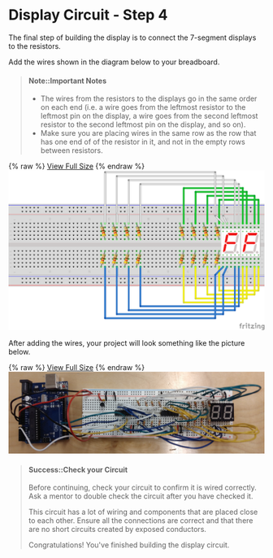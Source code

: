 # Display Circuit - Step 4

The final step of building the display is to connect the 7-segment displays to the resistors.

Add the wires shown in the diagram below to your breadboard.

> #### Note::Important Notes
>
> * The wires from the resistors to the displays go in the same order on each end (i.e. a wire goes from the leftmost resistor to the leftmost pin on the display, a wire goes from the second leftmost resistor to the second leftmost pin on the display, and so on).
> * Make sure you are placing wires in the same row as the row that has one end of of the resistor in it, and not in the empty rows between resistors.

{% raw %}
<a href="/assets/display-circuit/breadboard_step4.png" target="_blank">View Full Size</a>
{% endraw %}
![](/assets/display-circuit/breadboard_step4.png)

After adding the wires, your project will look something like the picture below.

{% raw %}
<a href="/assets/display-circuit/prototype_step4.jpg" target="_blank">View Full Size</a>
{% endraw %}
![](/assets/display-circuit/prototype_step4.jpg)

> #### Success::Check your Circuit
>
> Before continuing, check your circuit to confirm it is wired correctly. Ask a mentor to double check the circuit after you have checked it.
>
> This circuit has a lot of wiring and components that are placed close to each other. Ensure all the connections are correct and that there are no short circuits created by exposed conductors.
>
> Congratulations! You've finished building the display circuit.